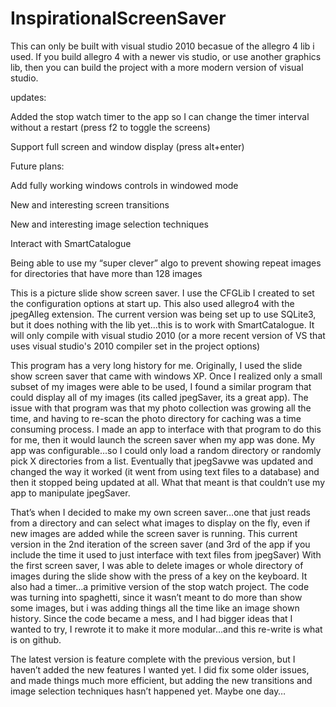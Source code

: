# InspirationalScreenSaver
This can only be built with visual studio 2010 becasue of the allegro 4 lib i used. If you build allegro 4 with a newer vis studio, or use another graphics lib, then you can build the project with a more modern version of visual studio.


updates:

Added the stop watch timer to the app so I can change the timer interval without a restart (press f2 to toggle the screens)

Support full screen and window display (press alt+enter) 

Future plans:

Add fully working windows controls in windowed mode

New and interesting screen transitions

New and interesting image selection techniques

Interact with SmartCatalogue

Being able to use my “super clever” algo to prevent showing repeat images for directories that have more than 128 images

This is a picture slide show screen saver. I use the CFGLib I created to set the configuration options at start up. This also used allegro4 with the jpegAlleg extension. The current version was being set up to use SQLite3, but it does nothing with the lib yet...this is to work with SmartCatalogue. It will only compile with visual studio 2010 (or a more recent version of VS that uses visual studio's 2010 compiler set in the project options)

This program has a very long history for me. Originally, I used the slide show screen saver that came with windows XP. Once I realized only a small subset of my images were able to be used, I found a similar program that could display all of my images (its called jpegSaver, its a great app). The issue with that program was that my photo collection was growing all the time, and having to re-scan the photo directory for caching was a time consuming process. I made an app to interface with that program to do this for me, then it would launch the screen saver when my app was done. My app was configurable…so I could only load a random directory or randomly pick X directories from a list. Eventually that jpegSavwe was updated and changed the way it worked (it went from using text files to a database) and then it stopped being updated at all. What that meant is that couldn’t use my app to manipulate jpegSaver.


That’s when I decided to make my own screen saver…one that just reads from a directory and can select what images to display on the fly, even if new images are added while the screen saver is running. This current version in the 2nd iteration of the screen saver (and 3rd of the app if you include the time it used to just interface with text files from jpegSaver) With the first screen saver, I was able to delete images or whole directory of images during the slide show with the press of a key on the keyboard. It also had a timer…a primitive version of the stop watch project. The code was turning into spaghetti, since it wasn’t meant to do more than show some images, but i was adding things all the time like an image shown history. Since the code became a mess, and I had bigger ideas that I wanted to try, I rewrote it to make it more modular…and this re-write is what is on github.


The latest version is feature complete with the previous version, but I haven’t added the new features I wanted yet. I did fix some older issues, and made things much more efficient, but adding the new transitions and image selection techniques hasn’t happened yet. Maybe one day… 
